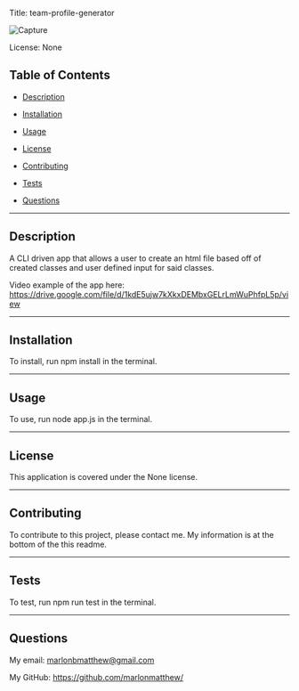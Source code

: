 Title: team-profile-generator

![Capture](https://user-images.githubusercontent.com/73320305/114822371-cc0c6c00-9d76-11eb-8c49-045c7eb9f2c1.PNG)

License: None

## Table of Contents

- [Description](#description)

- [Installation](#installation)

- [Usage](#usage)

- [License](#license)

- [Contributing](#contributing)

- [Tests](#tests)

- [Questions](#questions)

---

## Description

A CLI driven app that allows a user to create an html file based off of created classes and user defined input for said classes.

Video example of the app here: https://drive.google.com/file/d/1kdE5ujw7kXkxDEMbxGELrLmWuPhfpL5p/view

---

## Installation

To install, run npm install in the terminal.

---

## Usage

To use, run node app.js in the terminal.

---

## License

This application is covered under the None license.

---

## Contributing

To contribute to this project, please contact me. My information is at the bottom of the this readme.

---

## Tests

To test, run npm run test in the terminal.

---

## Questions

My email: marlonbmatthew@gmail.com

My GitHub: https://github.com/marlonmatthew/
